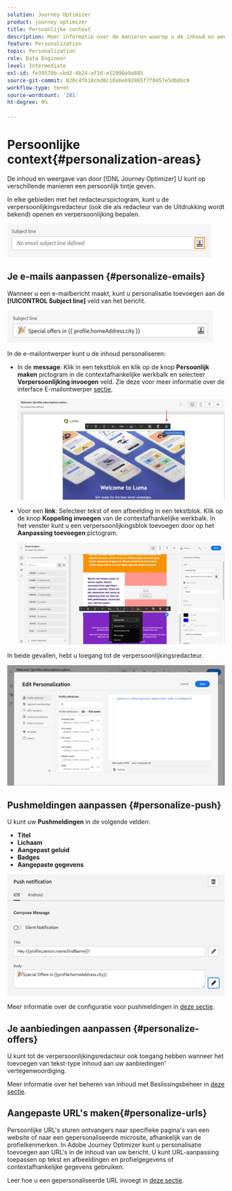 ```yaml
---
solution: Journey Optimizer
product: journey optimizer
title: Persoonlijke context
description: Meer informatie over de manieren waarop u de inhoud en weergave van uw berichten kunt aanpassen.
feature: Personalization
topic: Personalization
role: Data Engineer
level: Intermediate
exl-id: fe39570b-cbd2-4b24-af10-e12990a9a885
source-git-commit: 020c4fb18cbd0c10a6eb92865f7f0457e5db8bc0
workflow-type: tm+mt
source-wordcount: '281'
ht-degree: 0%

---
```


# Persoonlijke context{#personalization-areas}

De inhoud en weergave van door [!DNL Journey Optimizer] U kunt op verschillende manieren een persoonlijk tintje geven.

In elke gebieden met het redacteurspictogram, kunt u de verpersoonlijkingsredacteur (ook die als redacteur van de Uitdrukking wordt bekend) openen en verpersoonlijking bepalen.

![](assets/perso_icon.png)

## Je e-mails aanpassen {#personalize-emails}

Wanneer u een e-mailbericht maakt, kunt u personalisatie toevoegen aan de **[!UICONTROL Subject line]** veld van het bericht.

![](assets/perso_subject.png)

In de e-mailontwerper kunt u de inhoud personaliseren:

* In de **message**: Klik in een tekstblok en klik op de knop **Persoonlijk maken** pictogram in de contextafhankelijke werkbalk en selecteer **Verpersoonlijking invoegen** veld. Zie deze voor meer informatie over de interface E-mailontwerper [sectie](../email/get-started-email-design.md).

   ![](assets/perso_insert.png)

* Voor een **link**: Selecteer tekst of een afbeelding in een tekstblok. Klik op de knop **Koppeling invoegen** van de contextafhankelijke werkbalk. In het venster kunt u een verpersoonlijkingsblok toevoegen door op het **Aanpassing toevoegen** pictogram.

   ![](assets/perso_link.png)

In beide gevallen, hebt u toegang tot de verpersoonlijkingsredacteur.

![](assets/perso_ee.png)

## Pushmeldingen aanpassen {#personalize-push}

U kunt uw **Pushmeldingen** in de volgende velden:

* **Titel**
* **Lichaam**
* **Aangepast geluid**
* **Badges**
* **Aangepaste gegevens**

![](assets/perso_push.png)

Meer informatie over de configuratie voor pushmeldingen in [deze sectie](../push/push-gs.md).

## Je aanbiedingen aanpassen {#personalize-offers}

U kunt tot de verpersoonlijkingsredacteur ook toegang hebben wanneer het toevoegen van tekst-type inhoud aan uw aanbiedingen&#39; vertegenwoordiging.

Meer informatie over het beheren van inhoud met Beslissingsbeheer in [deze sectie](../offers/offer-library/creating-personalized-offers.md#custom-text).

## Aangepaste URL&#39;s maken{#personalize-urls}

Persoonlijke URL&#39;s sturen ontvangers naar specifieke pagina&#39;s van een website of naar een gepersonaliseerde microsite, afhankelijk van de profielkenmerken. In Adobe Journey Optimizer kunt u personalisatie toevoegen aan URL&#39;s in de inhoud van uw bericht. U kunt URL-aanpassing toepassen op tekst en afbeeldingen en profielgegevens of contextafhankelijke gegevens gebruiken.

Leer hoe u een gepersonaliseerde URL invoegt in [deze sectie](personalization-syntax.md#perso-urls).

